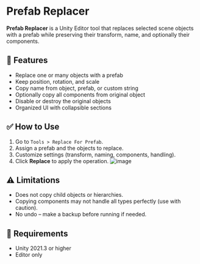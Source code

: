 # Prefab Replacer

**Prefab Replacer** is a Unity Editor tool that replaces selected scene objects with a prefab while preserving their transform, name, and optionally their components.

## 🔧 Features

- Replace one or many objects with a prefab
- Keep position, rotation, and scale
- Copy name from object, prefab, or custom string
- Optionally copy all components from original object
- Disable or destroy the original objects
- Organized UI with collapsible sections

## ✅ How to Use

1. Go to `Tools > Replace For Prefab`.
2. Assign a prefab and the objects to replace.
3. Customize settings (transform, naming, components, handling).
4. Click **Replace** to apply the operation.
![image](https://github.com/user-attachments/assets/dae2d50a-4966-4ff1-8d94-85f683f8d412)

## ⚠️ Limitations

- Does not copy child objects or hierarchies.
- Copying components may not handle all types perfectly (use with caution).
- No undo – make a backup before running if needed.

## 🧾 Requirements

- Unity 2021.3 or higher
- Editor only
